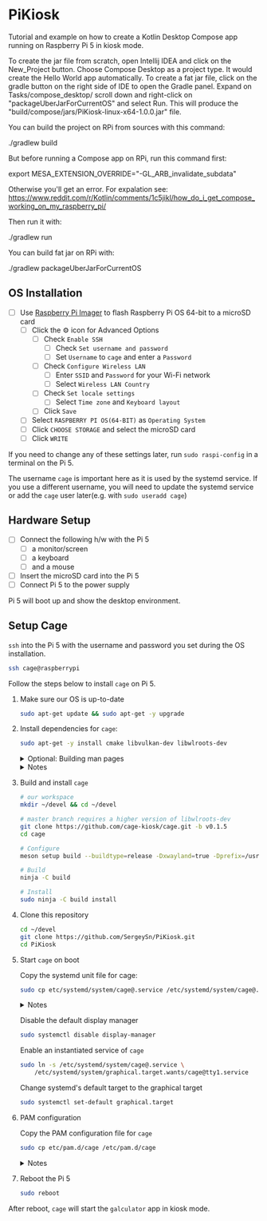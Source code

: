 # PiKiosk
Tutorial and example on how to create a Kotlin Desktop Compose app running on Raspberry Pi 5 in kiosk mode.

To create the jar file from scratch, open Intellij IDEA and click on the New_Project button.
Choose Compose Desktop as a project type. It would create the Hello World app automatically.
To create a fat jar file, click on the gradle button on the right side of IDE to open the Gradle panel.
Expand on Tasks/compose_desktop/ scroll down and right-click on "packageUberJarForCurrentOS" and select Run.
This will produce the "build/compose/jars/PiKiosk-linux-x64-1.0.0.jar" file.

You can build the project on RPi from sources with this command:

./gradlew build

But before running a Compose app on RPi, run this command first:

export MESA_EXTENSION_OVERRIDE="-GL_ARB_invalidate_subdata"

Otherwise you'll get an error.  For expalation see: https://www.reddit.com/r/Kotlin/comments/1c5jikl/how_do_i_get_compose_working_on_my_raspberry_pi/

Then run it with:

./gradlew run

You can build fat jar on RPi with:

./gradlew packageUberJarForCurrentOS

## OS Installation

- [ ] Use [Raspberry Pi Imager](https://www.raspberrypi.com/software/)
  to flash Raspberry Pi OS 64-bit to a microSD card
  - [ ] Click the :gear: icon for Advanced Options
    - [ ] Check `Enable SSH`
      - [ ] Check `Set username and password`
      - [ ] Set `Username` to `cage` and enter a `Password`
    - [ ] Check `Configure Wireless LAN`
      - [ ] Enter `SSID` and `Password` for your Wi-Fi network
      - [ ] Select `Wireless LAN Country`
    - [ ] Check `Set locale settings`
      - [ ] Select `Time zone` and `Keyboard layout`
    - [ ] Click `Save`
  - [ ] Select `RASPBERRY PI OS(64-BIT)` as `Operating System`
  - [ ] Click `CHOOSE STORAGE` and select the microSD card
  - [ ] Click `WRITE`

If you need to change any of these settings later, run `sudo raspi-config` in a
terminal on the Pi 5.

The username `cage` is important here as it is used by the systemd service.
If you use a different username, you will need to update the systemd service
or add the `cage` user later(e.g. with `sudo useradd cage`)

## Hardware Setup

- [ ] Connect the following h/w with the Pi 5
  - [ ] a monitor/screen
  - [ ] a keyboard
  - [ ] and a mouse
- [ ] Insert the microSD card into the Pi 5
- [ ] Connect Pi 5 to the power supply

Pi 5 will boot up and show the desktop environment.


## Setup Cage

`ssh` into the Pi 5 with the username and password you set during the OS installation.

```sh
ssh cage@raspberrypi
```

Follow the steps below to install `cage` on Pi 5.

1. Make sure our OS is up-to-date

    ```sh
    sudo apt-get update && sudo apt-get -y upgrade
    ```

2. Install dependencies for `cage`:

    ```sh
    sudo apt-get -y install cmake libvulkan-dev libwlroots-dev
    ```

    <details>
    <summary>Optional: Building man pages</summary>
        Append `scdoc` to above command if you need cage man pages.
    </details>

    <details>
    <summary>Notes</summary>
        Without the dependencies, `meson setup build` will fail with the
    following error message(s)/warning(s):

        Found CMake: NO
        Run-time dependency wlroots found: NO (tried pkgconfig and cmake)
        Build-time dependency scdoc found: NO (tried pkgconfig and cmake)
    </details>

3. Build and install `cage`

    ```sh
    # our workspace
    mkdir ~/devel && cd ~/devel

    # master branch requires a higher version of libwlroots-dev
    git clone https://github.com/cage-kiosk/cage.git -b v0.1.5
    cd cage

    # Configure
    meson setup build --buildtype=release -Dxwayland=true -Dprefix=/usr

    # Build
    ninja -C build

    # Install
    sudo ninja -C build install
    ```

4. Clone this repository

    ```sh
    cd ~/devel
    git clone https://github.com/SergeySn/PiKiosk.git
    cd PiKiosk
    ```

5. Start `cage` on boot

    Copy the systemd unit file for cage:
    ```sh
    sudo cp etc/systemd/system/cage@.service /etc/systemd/system/cage@.service
    ```

    <details>
    <summary>Notes</summary>
    This is the same template as in the <a href="https://github.com/cage-kiosk/cage/wiki/Starting-Cage-on-boot-with-systemd">cage wiki</a>

    The only difference is that we replace the following line

    ```sh
    ExecStart=/usr/bin/cage /usr/bin/gtk3-widget-factory
    ```
    with

    ```sh
    ExecStart=/usr/bin/cage /usr/bin/galculator
    ```
    </details>

    Disable the default display manager
    ```sh
    sudo systemctl disable display-manager
    ```

    Enable an instantiated service of `cage`
    ```sh
    sudo ln -s /etc/systemd/system/cage@.service \
        /etc/systemd/system/graphical.target.wants/cage@tty1.service
    ```

    Change systemd's default target to the graphical target
    ```sh
    sudo systemctl set-default graphical.target
    ```

6. PAM configuration

    Copy the PAM configuration file for `cage`
    ```sh
    sudo cp etc/pam.d/cage /etc/pam.d/cage
    ```

    <details>
    <summary>Notes</summary>
    This is the same PAM config as in the<a href="https://github.com/cage-kiosk/cage/wiki/Starting-Cage-on-boot-with-systemd">cage wiki</a>
    </details>

7. Reboot the Pi 5

    ```sh
    sudo reboot
    ```

After reboot, `cage` will start the `galculator` app in kiosk mode.
